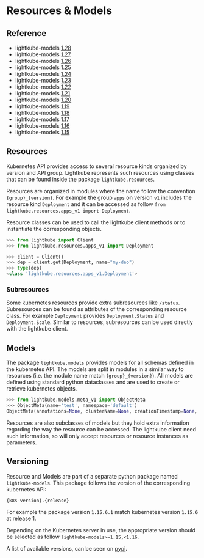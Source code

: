 # Resources & Models

## Reference

* lightkube-models [1.28](https://gtsystem.github.io/lightkube-models/1.28)
* lightkube-models [1.27](https://gtsystem.github.io/lightkube-models/1.27)
* lightkube-models [1.26](https://gtsystem.github.io/lightkube-models/1.26)
* lightkube-models [1.25](https://gtsystem.github.io/lightkube-models/1.25)
* lightkube-models [1.24](https://gtsystem.github.io/lightkube-models/1.24)
* lightkube-models [1.23](https://gtsystem.github.io/lightkube-models/1.23)
* lightkube-models [1.22](https://gtsystem.github.io/lightkube-models/1.22)
* lightkube-models [1.21](https://gtsystem.github.io/lightkube-models/1.21)
* lightkube-models [1.20](https://gtsystem.github.io/lightkube-models/1.20)
* lightkube-models [1.19](https://gtsystem.github.io/lightkube-models/1.19)
* lightkube-models [1.18](https://gtsystem.github.io/lightkube-models/1.18)
* lightkube-models [1.17](https://gtsystem.github.io/lightkube-models/1.17)
* lightkube-models [1.16](https://gtsystem.github.io/lightkube-models/1.16)
* lightkube-models [1.15](https://gtsystem.github.io/lightkube-models/1.15)

## Resources

Kubernetes API provides access to several resource kinds organized by version and 
API group. Lightkube represents such resources using classes that can be found inside
the package `lightkube.resources`.

Resources are organized in modules where the name follow the convention `{group}_{version}`.
For example the group `apps` on version `v1` includes the resource kind `Deployment`
and it can be accessed as follow `from lightkube.resources.apps_v1 import Deployment`.

Resource classes can be used to call the lightkube client methods or to instantiate the corresponding
objects.

```python
>>> from lightkube import Client
>>> from lightkube.resources.apps_v1 import Deployment

>>> client = Client()
>>> dep = client.get(Deployment, name="my-deo")
>>> type(dep)
<class 'lightkube.resources.apps_v1.Deployment'>
```

### Subresources

Some kubernetes resources provide extra subresources like `/status`.
Subresources can be found as attributes of the corresponding resource class.
For example `Deployment` provides `Deployment.Status` and `Deployment.Scale`. 
Similar to resources, subresources can be used directly with the lightkube client.

## Models

The package `lightkube.models` provides models for all schemas defined in the kubernetes API.
The models are split in modules in a similar way to resources (i.e. the module name match `{group}_{version}`).
All models are defined using standard python dataclasses and are used
to create or retrieve kubernetes objects.

```python
>>> from lightkube.models.meta_v1 import ObjectMeta
>>> ObjectMeta(name='test', namespace='default')
ObjectMeta(annotations=None, clusterName=None, creationTimestamp=None, deletionGracePeriodSeconds=None, deletionTimestamp=None, finalizers=None, generateName=None, generation=None, initializers=None, labels=None, managedFields=None, name='test', namespace='default', ownerReferences=None, resourceVersion=None, selfLink=None, uid=None)
```

Resources are also subclasses of models but they hold extra information
regarding the way the resource can be accessed.
The lightkube client need such information, so will only accept
resources or resource instances as parameters.

## Versioning

Resource and Models are part of a separate python package named 
`lightkube-models`. This package follows the version of the corresponding
kubernetes API:

    {k8s-version}.{release}

For example the package version `1.15.6.1` match kubernetes version `1.15.6`
at release 1.

Depending on the Kubernetes server in use, the appropriate version
should be selected as follow `lightkube-models>=1.15,<1.16`.

A list of available versions, can be seen on [pypi](https://pypi.org/project/lightkube-models/#history).
